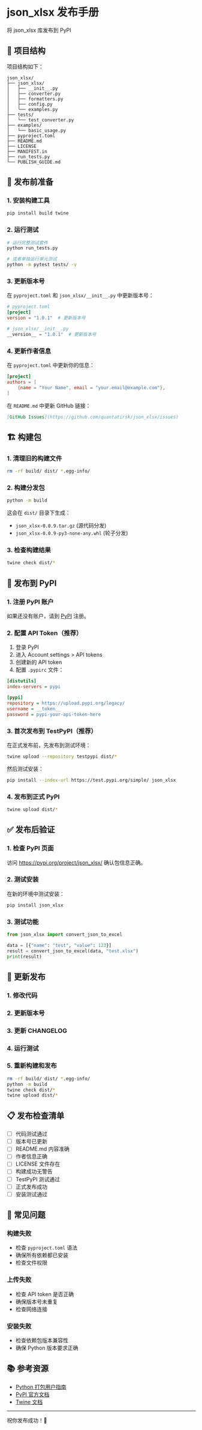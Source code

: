 # json_xlsx 发布手册

将 json_xlsx 库发布到 PyPI

## 📁 项目结构

项目结构如下：

```
json_xlsx/
├── json_xlsx/
│   ├── __init__.py
│   ├── converter.py
│   ├── formatters.py
│   ├── config.py
│   └── examples.py
├── tests/
│   └── test_converter.py
├── examples/
│   └── basic_usage.py
├── pyproject.toml
├── README.md
├── LICENSE
├── MANIFEST.in
├── run_tests.py
└── PUBLISH_GUIDE.md
```

## 🔧 发布前准备

### 1. 安装构建工具

```bash
pip install build twine
```

### 2. 运行测试

```bash
# 运行完整测试套件
python run_tests.py

# 或者单独运行单元测试
python -m pytest tests/ -v
```

### 3. 更新版本号

在 `pyproject.toml` 和 `json_xlsx/__init__.py` 中更新版本号：

```toml
# pyproject.toml
[project]
version = "1.0.1"  # 更新版本号
```

```python
# json_xlsx/__init__.py
__version__ = "1.0.1"  # 更新版本号
```

### 4. 更新作者信息

在 `pyproject.toml` 中更新你的信息：

```toml
[project]
authors = [
    {name = "Your Name", email = "your.email@example.com"},
]
```

在 `README.md` 中更新 GitHub 链接：

```markdown
[GitHub Issues](https://github.com/quantatirsk/json_xlsx/issues)
```

## 🏗️ 构建包

### 1. 清理旧的构建文件

```bash
rm -rf build/ dist/ *.egg-info/
```

### 2. 构建分发包

```bash
python -m build
```

这会在 `dist/` 目录下生成：

* `json_xlsx-0.0.9.tar.gz` (源代码分发)
* `json_xlsx-0.0.9-py3-none-any.whl` (轮子分发)

### 3. 检查构建结果

```bash
twine check dist/*
```

## 🚀 发布到 PyPI

### 1. 注册 PyPI 账户

如果还没有账户，请到 [PyPI](https://pypi.org/) 注册。

### 2. 配置 API Token（推荐）

1. 登录 PyPI
2. 进入 Account settings > API tokens
3. 创建新的 API token
4. 配置 `.pypirc` 文件：

```ini
[distutils]
index-servers = pypi

[pypi]
repository = https://upload.pypi.org/legacy/
username = __token__
password = pypi-your-api-token-here
```

### 3. 首次发布到 TestPyPI（推荐）

在正式发布前，先发布到测试环境：

```bash
twine upload --repository testpypi dist/*
```

然后测试安装：

```bash
pip install --index-url https://test.pypi.org/simple/ json_xlsx
```

### 4. 发布到正式 PyPI

```bash
twine upload dist/*
```

## ✅ 发布后验证

### 1. 检查 PyPI 页面

访问 https://pypi.org/project/json_xlsx/ 确认包信息正确。

### 2. 测试安装

在新的环境中测试安装：

```bash
pip install json_xlsx
```

### 3. 测试功能

```python
from json_xlsx import convert_json_to_excel

data = [{"name": "test", "value": 123}]
result = convert_json_to_excel(data, "test.xlsx")
print(result)
```

## 🔄 更新发布

### 1. 修改代码

### 2. 更新版本号

### 3. 更新 CHANGELOG

### 4. 运行测试

### 5. 重新构建和发布

```bash
rm -rf build/ dist/ *.egg-info/
python -m build
twine check dist/*
twine upload dist/*
```

## 📋 发布检查清单

* [ ] 代码测试通过
* [ ] 版本号已更新
* [ ] README.md 内容准确
* [ ] 作者信息正确
* [ ] LICENSE 文件存在
* [ ] 构建成功无警告
* [ ] TestPyPI 测试通过
* [ ] 正式发布成功
* [ ] 安装测试通过

## 🐛 常见问题

### 构建失败

* 检查 `pyproject.toml` 语法
* 确保所有依赖都已安装
* 检查文件权限

### 上传失败

* 检查 API token 是否正确
* 确保版本号未重复
* 检查网络连接

### 安装失败

* 检查依赖包版本兼容性
* 确保 Python 版本要求正确

## 📚 参考资源

* [Python 打包用户指南](https://packaging.python.org/)
* [PyPI 官方文档](https://pypi.org/help/)
* [Twine 文档](https://twine.readthedocs.io/)

---

祝你发布成功！🎉
